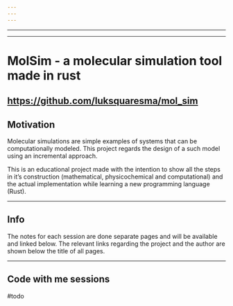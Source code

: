 ```yaml
---
---
---
```

---
---
# MolSim - a molecular simulation tool made in rust
https://github.com/luksquaresma/mol_sim
---
## Motivation

Molecular simulations are simple examples of systems that can be computationally modeled. This project regards the design of a such model using an incremental approach. 

This is an educational project made with the intention to show all the steps in it’s construction (mathematical, physicochemical and computational) and the actual implementation while learning a new programming language (Rust).

---
## Info
The notes for each session are done separate pages and will be available and linked below. The relevant links regarding the project and the author are shown below the title of all pages.

---
## Code with me sessions
#todo
